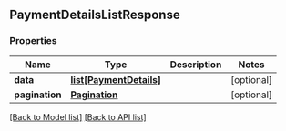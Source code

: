 ## PaymentDetailsListResponse

### Properties
Name | Type | Description | Notes
------------ | ------------- | ------------- | -------------
**data** | [**list[PaymentDetails]**](#PaymentDetails) |  | [optional] 
**pagination** | [**Pagination**](#Pagination) |  | [optional] 

[[Back to Model list]](#documentation-for-models) [[Back to API list]](#documentation-for-api-endpoints)


